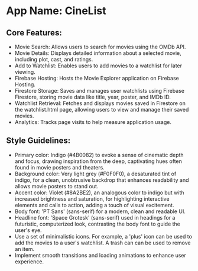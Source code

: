 # **App Name**: CineList

## Core Features:

- Movie Search: Allows users to search for movies using the OMDb API.
- Movie Details: Displays detailed information about a selected movie, including plot, cast, and ratings.
- Add to Watchlist: Enables users to add movies to a watchlist for later viewing.
- Firebase Hosting: Hosts the Movie Explorer application on Firebase Hosting.
- Firestore Storage: Saves and manages user watchlists using Firebase Firestore, storing movie data like title, year, poster, and IMDb ID.
- Watchlist Retrieval: Fetches and displays movies saved in Firestore on the watchlist.html page, allowing users to view and manage their saved movies.
- Analytics: Tracks page visits to help measure application usage.

## Style Guidelines:

- Primary color: Indigo (#4B0082) to evoke a sense of cinematic depth and focus, drawing inspiration from the deep, captivating hues often found in movie posters and theaters.
- Background color: Very light grey (#F0F0F0), a desaturated tint of indigo, for a clean, unobtrusive backdrop that enhances readability and allows movie posters to stand out.
- Accent color: Violet (#8A2BE2), an analogous color to indigo but with increased brightness and saturation, for highlighting interactive elements and calls to action, adding a touch of visual excitement.
- Body font: 'PT Sans' (sans-serif) for a modern, clean and readable UI.
- Headline font: 'Space Grotesk' (sans-serif) used in headings for a futuristic, computerized look, contrasting the body font to guide the user's eye.
- Use a set of minimalistic icons. For example, a 'plus' icon can be used to add the movies to a user's watchlist. A trash can can be used to remove an item.
- Implement smooth transitions and loading animations to enhance user experience.